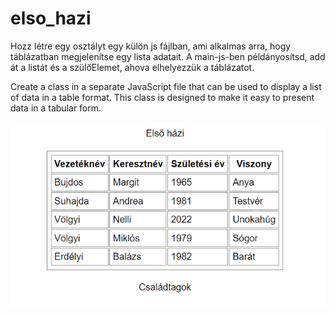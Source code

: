 # elso_hazi

Hozz létre egy osztályt egy külön js fájlban, ami alkalmas arra, hogy táblázatban megjelenítse egy lista adatait. A main-js-ben példányosítsd, add át a listát és a szülőElemet, ahova elhelyezzük a táblázatot.

Create a class in a separate JavaScript file that can be used to display a list of data in a table format. This class is designed to make it easy to present data in a tabular form.

![kep. minta](elso_hazi.PNG "Készíts osztályt, hogy a mintának megfelelően jelenjenek meg az adatok!") 


